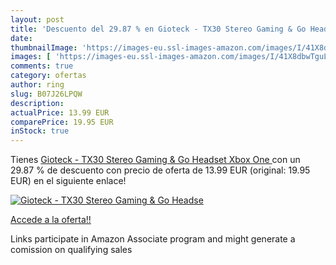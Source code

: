 ```yaml
---
layout: post
title: 'Descuento del 29.87 % en Gioteck - TX30 Stereo Gaming & Go Headse'
date: 
thumbnailImage: 'https://images-eu.ssl-images-amazon.com/images/I/41X8dbwTguL._SL200_.jpg'
images: [ 'https://images-eu.ssl-images-amazon.com/images/I/41X8dbwTguL._SL200_.jpg' ]
comments: true
category: ofertas
author: ring
slug: B07J26LPQW
description:
actualPrice: 13.99 EUR
comparePrice: 19.95 EUR
inStock: true
---
```


Tienes [Gioteck - TX30 Stereo Gaming & Go Headset  Xbox One ](https://www.amazon.es/dp/B07J26LPQW/?tag=tolees-21) con un 29.87 % de descuento con precio de oferta de 13.99 EUR (original: 19.95 EUR) en el siguiente enlace!

[![Gioteck - TX30 Stereo Gaming & Go Headse](https://images-eu.ssl-images-amazon.com/images/I/41X8dbwTguL._SL200_.jpg)](https://www.amazon.es/dp/B07J26LPQW/?tag=tolees-21)

[Accede a la oferta!!](https://www.amazon.es/dp/B07J26LPQW/?tag=tolees-21)

Links participate in Amazon Associate program and might generate a comission on qualifying sales


